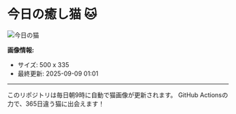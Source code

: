 # 今日の癒し猫 🐱

![今日の猫](https://cdn2.thecatapi.com/images/6jk.jpg)

**画像情報:**
- サイズ: 500 x 335
- 最終更新: 2025-09-09 01:01

---

このリポジトリは毎日朝9時に自動で猫画像が更新されます。
GitHub Actionsの力で、365日違う猫に出会えます！
